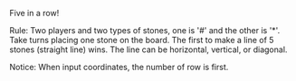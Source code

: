 Five in a row!

Rule:
Two players and two types of stones, one is '#' and the other is '*'.
Take turns placing one stone on the board.
The first to make a line of 5 stones (straight line) wins.
The line can be horizontal, vertical, or diagonal.

Notice: When input coordinates, the number of row is first.
